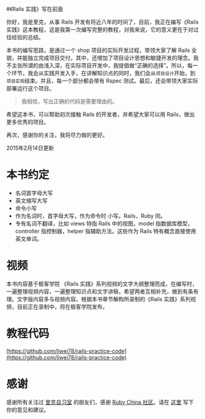 #《Rails 实践》写在前面

你好，我是里克，从事 Rails 开发有将近八年的时间了，目前，我正在编写《Rails 实践》这本教程，这是我第一次编写完整的教程，对我来说，它的意义更在于对过往经验的总结。

本书的编写思路，是通过一个 shop 项目的实际开发过程，带领大家了解 Rails 全貌，并能独立完成项目交付。其中，还增加了项目设计思想和敏捷开发的理念。我不主张所谓的由浅入深，在实际项目开发中，我提倡做“正确的选择”。所以，每一个环节，我会从实践开发入手，在讲解知识点的同时，我们会从`项目设计`开始，到`项目实现`结束。并且，每一个部分都会带有 Rspec 测试。最后，还会带领大家实际部署运行这个项目。

> 我相信，写出正确的代码是需要理由的。

希望这本书，可以帮助初次接触 Rails 的开发者，并希望大家可以用 Rails，做出更多优秀的项目。

再次，感谢你的关注，我将尽力做的更好。

2015年2月14日更新

# 本书约定

* 名词首字母大写
* 英文缩写大写
* 命令小写
* 作为名词时，首字母大写，作为命令时 小写。Rails，Ruby 同。
* 专有名词不翻译，比如 views 特指 Rails 中的视图，model 指数据库模型，controller 指控制器，helper 指辅助方法。这些作为 Rails 特有概念直接使用英文单词。

# 视频

本书内容基于极客学院 《Rails 实践》系列视频的文字大纲整理而成，在编写时，一遍整理视频内容，一遍整理知识点和文字讲稿，希望两者互相补充，做到有条有理。文字版内容多与视频内容。根据本书章节解构所录制的《Rails 实践》系列视频，目前正在录制中，将在极客学院发布。

# 教程代码

[https://github.com/liwei78/rails-practice-code](https://github.com/liwei78/rails-practice-code)


# 感谢

感谢所有关注过 [里克自习室](http://railser.cn/) 的朋友们，感谢 [Ruby China 社区](https://ruby-china.org)。请在 [这里](https://github.com/liwei78/rails-practice/issues) 写下你的意见和建议。
